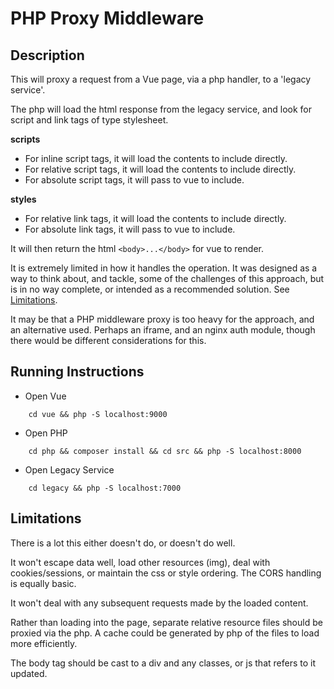 # PHP Proxy Middleware

## Description

This will proxy a request from a Vue page, via a php handler, to a 'legacy service'.

The php will load the html response from the legacy service, and look for script and link tags of type stylesheet. 

__scripts__

 * For inline script tags, it will load the contents to include directly.
 * For relative script tags, it will load the contents to include directly.
 * For absolute script tags, it will pass to vue to include.

__styles__

 * For relative link tags, it will load the contents to include directly.
 * For absolute link tags, it will pass to vue to include. 

It will then return the html `<body>...</body>` for vue to render.

It is extremely limited in how it handles the operation. It was designed as a way to think about, and tackle, some of the challenges of this approach, but is in no way complete, or intended as a recommended solution. See [Limitations](#limitations).

It may be that a PHP middleware proxy is too heavy for the approach, and an alternative used.
Perhaps an iframe, and an nginx auth module, though there would be different considerations for this.

## Running Instructions

 * Open Vue

```
    cd vue && php -S localhost:9000
```

 * Open PHP

```
    cd php && composer install && cd src && php -S localhost:8000
```

 * Open Legacy Service

```
    cd legacy && php -S localhost:7000
```

## Limitations

There is a lot this either doesn't do, or doesn't do well. 

It won't escape data well, load other resources (img), deal with cookies/sessions, or maintain the css or style ordering. The CORS handling is equally basic. 

It won't deal with any subsequent requests made by the loaded content. 

Rather than loading into the page, separate relative resource files should be proxied via the php. A cache could be generated by php of the files to load more efficiently.

The body tag should be cast to a div and any classes, or js that refers to it updated. 
